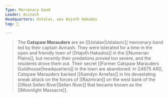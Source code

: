 ```yaml
---
Type: Mercenary band
Leader: Avinash
Headquarters: Ustalav, was Hajoth Hakados
tag: 👥

---
```


> The **Catspaw Marauders** are an [[Ustalav|Ustalavic]] mercenary band led by their captain Avinash. They were tolerated for a time in the open and friendly town of [[Hajoth Hakados]] in the [[Numerian Plains]], but recently their predations proved too severe, and the residents drove them out. Their secret [[Former Catspaw Marauders Guildhouse|headquarters]] in the town are abandoned.
> In [[4675 AR]], Catspaw Marauders backed [[Kamdyn Arnefax]] in his devastating sneak attack on the forces of [[Razmiran]] on the west bank of the [[West Sellen River|Sellen River]] that became known as the [[Moonlight Massacre]].







